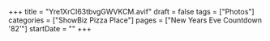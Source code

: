 +++
title = "Yre1XrCI63tbvgGWVKCM.avif"
draft = false
tags = ["Photos"]
categories = ["ShowBiz Pizza Place"]
pages = ["New Years Eve Countdown '82'"]
startDate = ""
+++
